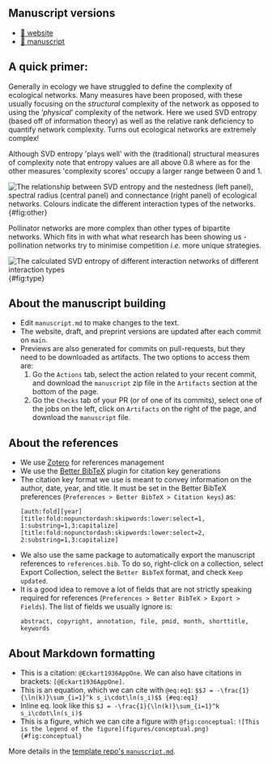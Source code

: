 
## Manuscript versions

[master_draft]: https://poisotlab.github.io/ms_svd_networks/ms_svd_networks-copyedit.pdf
[master_tex]: https://poisotlab.github.io/ms_svd_networks/ms_svd_networks.tex
[master_html]: https://poisotlab.github.io/ms_svd_networks/
[master_preprint]: https://poisotlab.github.io/ms_svd_networks/

<!--- - [:newspaper: preprint][master_preprint] --->
- [:blue_book: website][master_html]
- [:tada: manuscript](https://doi.org/10.3389/fevo.2021.623141)

## A quick primer: 

Generally in ecology we have struggled to define the complexity of ecological networks. Many measures have been proposed, with these usually focusing on the *structural* complexity of the network as opposed to using the ‘*physical*’ complexity of the network. Here we used SVD entropy (based off of information theory) as well as the relative rank deficiency to quantify network complexity. Turns out ecological networks are extremely complex!

Although SVD entropy 'plays well' with the (traditional) structural measures of complexity 
note that entropy values are all above 0.8 where as for the other measures 'complexity 
scores' occupy a larger range between 0 and 1.

![The relationship between SVD entropy and the nestedness (left panel), spectral
radius (central panel) and connectance (right panel) of ecological networks.
Colours indicate the different interaction types of the networks.](figures/others_v_entropy.png){#fig:other}

Pollinator networks are more complex than other types of bipartite networks. Which 
fits in with what what research has been showing us - pollination networks try to 
minimise competition *i.e.* more unique strategies.

![The calculated SVD entropy of different interaction networks of different
interaction types](figures/interactiontype_v_entropy.png){#fig:type}

## About the manuscript building

- Edit `manuscript.md` to make changes to the text.
- The website, draft, and preprint versions are updated after each commit on
  `main`. 
- Previews are also generated for commits on pull-requests, but they need to be
  downloaded as artifacts. The two options to access them are:
  1. Go the `Actions` tab, select the action related to your recent commit, and
     download the `manuscript` zip file in the `Artifacts` section at the bottom
     of the page.
  1. Go the `Checks` tab of your PR (or of one of its commits), select one of
     the jobs on the left, click on `Artifacts` on the right of the page,
     and download the `manuscript` file.

## About the references

- We use [Zotero](https://www.zotero.org/) for references management
- We use the [Better BibTeX](https://retorque.re/zotero-better-bibtex/) plugin
  for citation key generations
- The citation key format we use is meant to convey information on the author,
  date, year, and title. It must be set in the Better BibTeX preferences 
  (`Preferences > Better BibTeX > Citation keys`) as:
    ```
    [auth:fold][year][title:fold:nopunctordash:skipwords:lower:select=1,    1:substring=1,3:capitalize][title:fold:nopunctordash:skipwords:lower:select=2,  2:substring=1,3:capitalize]
    ```
- We also use the same package to automatically export the manuscript references
  to `references.bib`. To do so, right-click on a collection, select Export
  Collection, select the `Better BibTeX` format, and check `Keep updated`.
- It is a good idea to remove a lot of fields that are not strictly speaking
  required for references (`Preferences > Better BibTeX > Export > Fields`). The list of fields we usually ignore is:
    ```
    abstract, copyright, annotation, file, pmid, month, shorttitle, keywords
    ```

## About Markdown formatting

- This is a citation: `@Eckart1936AppOne`. We can also have citations in brackets:
  `[@Eckart1936AppOne]`.
- This is an equation, which we can cite with `@eq:eq1`:
  `$$J = -\frac{1}{\ln(k)}\sum_{i=1}^k s_i\cdot\ln(s_i)$$
  {#eq:eq1}`
- Inline eq. look like this `$J = -\frac{1}{\ln(k)}\sum_{i=1}^k s_i\cdot\ln(s_i)$`
- This is a figure, which we can cite a figure with `@fig:conceptual`:
  `![This is the legend of the figure](figures/conceptual.png){#fig:conceptual}`

More details in the [template repo's `manuscript.md`](https://github.com/PoisotLab/manuscript-template/blob/master/manuscript.md).